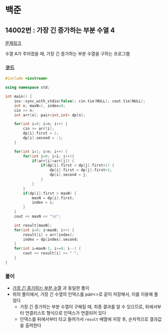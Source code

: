 # 백준

## 14002번 :  가장 긴 증가하는 부분 수열 4

[문제링크](https://www.acmicpc.net/problem/14002)

수열 A가 주어졌을 때, 가장 긴 증가하는 부분 수열을 구하는 프로그램


### 코드

```c++
#include <iostream>

using namespace std;

int main() {
    ios::sync_with_stdio(false); cin.tie(NULL); cout.tie(NULL);
    int n, maxN=1, index=0;
    cin >> n;
    int arr[n]; pair<int,int> dp[n];

    for(int i=0; i<n; i++) {
        cin >> arr[i];
        dp[i].first = 1;
        dp[i].second = -1;
    }

    for(int i=1; i<n; i++) {
        for(int j=0; j<i; j++){
            if(arr[i]>arr[j]) {
                if(dp[i].first < dp[j].first+1) {
                    dp[i].first = dp[j].first+1;
                    dp[i].second = j;
                }
            }
        }
        if(dp[i].first > maxN) {
            maxN = dp[i].first;
            index = i;
        }
    }
    cout << maxN << "\n";

    int result[maxN];
    for(int i=0; i<maxN; i++) {
        result[i] = arr[index];
        index = dp[index].second;
    }
    for(int i=maxN-1; i>=0; i--) {
        cout << result[i] << " ";
    }
}

```



### 풀이

* [가장 긴 증가하는 부분 수열](https://github.com/Lia316/algorithm/blob/master/boj/400_DP/11053.가장긴증가하는부분수열.md) 과 동일한 풀이
* 위의 풀이에서, 가장 긴 수열의 인덱스를 pair<>로 같이 저장해서, 이를 이용해 풀었다
  * 가장 긴 증가하는 부분 수열이 구해질 때, 최종 결과를 알 수 있으므로,
    뒤에서부터 연결리스트 형식으로 인덱스가 연결되어 있다
  * 인덱스를 뒤에서부터 타고 들어가서 `result` 배열에 저장 후, 순차적으로 결과값을 출력한다
